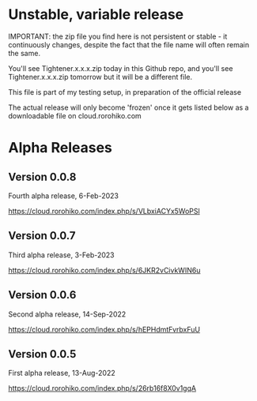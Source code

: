 # Unstable, variable release

IMPORTANT: the zip file you find here is not persistent or stable - it 
continuously changes, despite the fact that the file name
will often remain the same.

You'll see Tightener.x.x.x.zip today in this Github repo, and
you'll see Tightener.x.x.x.zip tomorrow but it will be a different file. 

This file is part of my testing setup, in preparation of the official release

The actual release will only become 'frozen' once it gets listed
below as a downloadable file on cloud.rorohiko.com

# Alpha Releases

## Version 0.0.8

Fourth alpha release, 6-Feb-2023

https://cloud.rorohiko.com/index.php/s/VLbxiACYx5WoPSl

## Version 0.0.7

Third alpha release, 3-Feb-2023

https://cloud.rorohiko.com/index.php/s/6JKR2vCivkWIN6u

## Version 0.0.6

Second alpha release, 14-Sep-2022

https://cloud.rorohiko.com/index.php/s/hEPHdmtFvrbxFuU

## Version 0.0.5

First alpha release, 13-Aug-2022

https://cloud.rorohiko.com/index.php/s/26rb16f8X0v1gqA